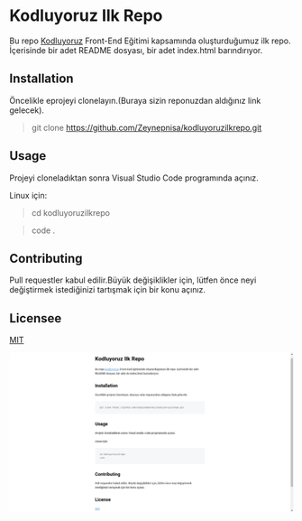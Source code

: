 # Kodluyoruz Ilk Repo
Bu repo [Kodluyoruz](https://kodluyoruz.org/) Front-End Eğitimi kapsamında oluşturduğumuz ilk repo. İçerisinde bir adet README dosyası, bir adet index.html barındırıyor.

## Installation
Öncelikle eprojeyi clonelayın.(Buraya sizin reponuzdan aldığınız link gelecek).

>git clone https://github.com/Zeynepnisa/kodluyoruzilkrepo.git

## Usage

Projeyi cloneladıktan sonra Visual Studio Code programında açınız.

Linux için:

>cd kodluyoruzilkrepo

>code .

## Contributing

Pull requestler kabul edilir.Büyük değişiklikler için, lütfen önce neyi değiştirmek istediğinizi tartışmak için bir konu açınız.

## Licensee

[MIT](https://choosealicense.com/licenses/mit/)

![resim](https://raw.githubusercontent.com/Kodluyoruz/taskforce/main/git/odev1/figures/markdown.png)